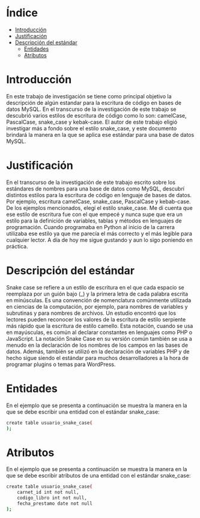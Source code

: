 <!--ts-->
# Índice
   * [Introducción](#introducción)
   * [Justificación](#justificación)
   * [Descripción del estándar](#descripción-del-estándar)
   	    * [Entidades](#entidades)
   	    * [Atributos](#atributos)
<!--te-->






# 
# Introducción

En este trabajo de investigación se tiene como principal objetivo la descripción de algún estandar para la escritura de código en bases de datos MySQL. En el transcurso de la investigación de este trabajo se descubrió varios estilos de escritura de código como lo son: camelCase, PascalCase, snake_case y kebak-case. El autor de este trabajo eligió investigar más a fondo sobre el estilo snake_case, y este documento brindará la manera en la que se aplica ese estándar para una base de datos MySQL.

# 
# Justificación

En el transcurso de la investigación de este trabajo escrito sobre los estándares de nombres para una base de datos como MySQL, descubrí distintos estilos para la escritura de código en lenguaje de bases de datos. Por ejemplo, escritura camelCase, snake_case, PascalCase y kebab-case. De los ejemplos mencionados, elegí el estilo snake_case. Me di cuenta que ese estilo de escritura fue con el que empecé y nunca supe que era un estilo para la definición de variables, tablas y métodos en lenguajes de programación. Cuando programaba en Python al inicio de la carrera utilizaba ese estilo ya que me parecía el más correcto y el más legible para cualquier lector. A día de hoy me sigue gustando y aun lo sigo poniendo en práctica.

# 
# Descripción del estándar

Snake case se refiere a un estilo de escritura en el que cada espacio se reemplaza por un guión bajo (_) y la primera letra de cada palabra escrita en minúsculas. Es una convención de nomenclatura comúnmente utilizada en ciencias de la computación, por ejemplo, para nombres de variables y subrutinas y para nombres de archivos. Un estudio encontró que los lectores pueden reconocer los valores de la escritura de estilo serpiente más rápido que la escritura de estilo camello. Esta notación, cuando se usa en mayúsculas, es común al declarar constantes en lenguajes como PHP o JavaScript. La notación Snake Case en su versión común también se usa a menudo en la declaración de los nombres de los campos en las bases de datos. Además, también se utilizó en la declaración de variables PHP y de hecho sigue siendo el estándar para muchos desarrolladores a la hora de programar plugins o temas para WordPress.

# 
# Entidades
En el ejemplo que se presenta a continuación se muestra la manera en la que se debe escribir una entidad con el estándar snake_case:

```bash
create table usuario_snake_case(
);
```
# 
# Atributos
En el ejemplo que se presenta a continuación se muestra la manera en la que se debe escribir atributos de una entidad con el estándar snake_case:

```bash
create table usuario_snake_case(
    carnet_id int not null,
    codigo_libro int not null,
    fecha_prestamo date not null
);
```
